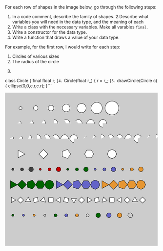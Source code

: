 For each row of shapes in the image below, go through the following steps:

1. In a code comment, describe the family of shapes.
2.Describe what variables you will need in the data type, and the meaning of each
3. Write a class  with the necessary variables.  Make all varables `final`.
4. Write a constructor for the data type.
5. Write a function that draws a value of your data type.

For example, for the first row, I would write for each step:

1. Circles of various sizes
2. The radius of the circle
3. ```
class Circle {
    final float r;
}```
4. ```
Circle(float r_) {
   r = r_;
   }```
5. ```
   drawCircle(Circle c) {
   ellipse(0,0,c.r,c.r);
}```

![](images/fixed-size-data.png)
